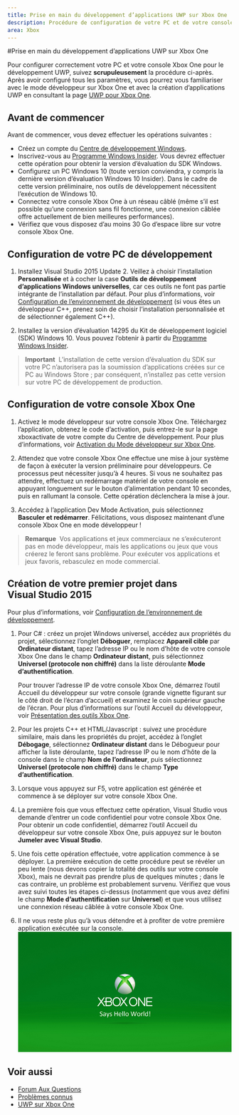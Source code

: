 ```yaml
---
title: Prise en main du développement d’applications UWP sur Xbox One
description: Procédure de configuration de votre PC et de votre console Xbox One pour le développement UWP.
area: Xbox
---
```


#Prise en main du développement d’applications UWP sur Xbox One

Pour configurer correctement votre PC et votre console Xbox One pour le développement UWP, suivez **scrupuleusement** la procédure ci-après. Après avoir configuré tous les paramètres, vous pourrez vous familiariser avec le mode développeur sur Xbox One et avec la création d’applications UWP en consultant la page [UWP pour Xbox One](index.md). 

## Avant de commencer
Avant de commencer, vous devez effectuer les opérations suivantes :
-   Créez un compte du [Centre de développement Windows](https://dev.windows.com).
-   Inscrivez-vous au [Programme Windows Insider](https://insider.windows.com/). Vous devrez effectuer cette opération pour obtenir la version d’évaluation du SDK Windows.
-   Configurez un PC Windows 10 (toute version conviendra, y compris la dernière version d’évaluation Windows 10 Insider). Dans le cadre de cette version préliminaire, nos outils de développement nécessitent l’exécution de Windows 10. 
-   Connectez votre console Xbox One à un réseau câblé (même s’il est possible qu’une connexion sans fil fonctionne, une connexion câblée offre actuellement de bien meilleures performances).
- Vérifiez que vous disposez d’au moins 30 Go d’espace libre sur votre console Xbox One.

## Configuration de votre PC de développement
1.  Installez Visual Studio 2015 Update 2. Veillez à choisir l’installation **Personnalisée** et à cocher la case **Outils de développement d’applications Windows universelles**, car ces outils ne font pas partie intégrante de l’installation par défaut. Pour plus d’informations, voir [Configuration de l’environnement de développement](development-environment-setup.md) (si vous êtes un développeur C++, prenez soin de choisir l’installation personnalisée et de sélectionner également C++).

2.  Installez la version d’évaluation 14295 du Kit de développement logiciel (SDK) Windows 10. Vous pouvez l’obtenir à partir du [Programme Windows Insider](http://go.microsoft.com/fwlink/p/?LinkId=780552).
  
  > **Important**&nbsp;&nbsp;L’installation de cette version d’évaluation du SDK sur votre PC n’autorisera pas la soumission d’applications créées sur ce PC au Windows Store ; par conséquent, n’installez pas cette version sur votre PC de développement de production. 

## Configuration de votre console Xbox One
1.  Activez le mode développeur sur votre console Xbox One. Téléchargez l’application, obtenez le code d’activation, puis entrez-le sur la page xboxactivate de votre compte du Centre de développement. Pour plus d’informations, voir [Activation du Mode développeur sur Xbox One](devkit-activation.md). 

2.  Attendez que votre console Xbox One effectue une mise à jour système de façon à exécuter la version préliminaire pour développeurs. Ce processus peut nécessiter jusqu’à 4 heures. Si vous ne souhaitez pas attendre, effectuez un redémarrage matériel de votre console en appuyant longuement sur le bouton d’alimentation pendant 10 secondes, puis en rallumant la console. Cette opération déclenchera la mise à jour.  

3.  Accédez à l’application Dev Mode Activation, puis sélectionnez **Basculer et redémarrer**. Félicitations, vous disposez maintenant d’une console Xbox One en mode développeur !
  
  > **Remarque**&nbsp;&nbsp;Vos applications et jeux commerciaux ne s’exécuteront pas en mode développeur, mais les applications ou jeux que vous créerez le feront sans problème. Pour exécuter vos applications et jeux favoris, rebasculez en mode commercial.

## Création de votre premier projet dans Visual Studio 2015

Pour plus d’informations, voir [Configuration de l’environnement de développement](development-environment-setup.md).

1.  Pour C# : créez un projet Windows universel, accédez aux propriétés du projet, sélectionnez l’onglet **Déboguer**, remplacez **Appareil cible** par **Ordinateur distant**, tapez l’adresse IP ou le nom d’hôte de votre console Xbox One dans le champ **Ordinateur distant**, puis sélectionnez **Universel (protocole non chiffré)** dans la liste déroulante **Mode d’authentification**.   

    Pour trouver l’adresse IP de votre console Xbox One, démarrez l’outil Accueil du développeur sur votre console (grande vignette figurant sur le côté droit de l’écran d’accueil) et examinez le coin supérieur gauche de l’écran. Pour plus d’informations sur l’outil Accueil du développeur, voir [Présentation des outils Xbox One](introduction-to-xbox-tools.md).  

2.  Pour les projets C++ et HTML/Javascript : suivez une procédure similaire, mais dans les propriétés du projet, accédez à l’onglet **Débogage**, sélectionnez **Ordinateur distant** dans le Débogueur pour afficher la liste déroulante, tapez l’adresse IP ou le nom d’hôte de la console dans le champ **Nom de l’ordinateur**, puis sélectionnez **Universel (protocole non chiffré)** dans le champ **Type d’authentification**.
   
3.  Lorsque vous appuyez sur F5, votre application est générée et commence à se déployer sur votre console Xbox One.
  
4.  La première fois que vous effectuez cette opération, Visual Studio vous demande d’entrer un code confidentiel pour votre console Xbox One. Pour obtenir un code confidentiel, démarrez l’outil Accueil du développeur sur votre console Xbox One, puis appuyez sur le bouton **Jumeler avec Visual Studio**.
  
5.  Une fois cette opération effectuée, votre application commence à se déployer. La première exécution de cette procédure peut se révéler un peu lente (nous devons copier la totalité des outils sur votre console Xbox), mais ne devrait pas prendre plus de quelques minutes ; dans le cas contraire, un problème est probablement survenu. Vérifiez que vous avez suivi toutes les étapes ci-dessus (notamment que vous avez défini le champ **Mode d’authentification** sur **Universel**) et que vous utilisez une connexion réseau câblée à votre console Xbox One.  

6. Il ne vous reste plus qu’à vous détendre et à profiter de votre première application exécutée sur la console.  
   ![Hello World](images/getting-started-hello-world.png)
   

## Voir aussi  
- [Forum Aux Questions](frequently-asked-questions.md)  
- [Problèmes connus](known-issues.md)
- [UWP sur Xbox One](index.md)


<!--HONumber=Mar16_HO5-->



